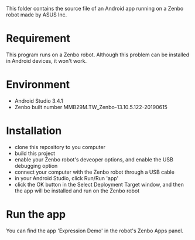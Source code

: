 This folder contains the source file of an Android app running on a Zenbo robot made by ASUS Inc.

# Requirement #
This program runs on a Zenbo robot. Although this problem can be installed in Android devices, it won't work. 

# Environment #
- Android Studio 3.4.1
- Zenbo built number MMB29M.TW_Zenbo-13.10.5.122-20190615

# Installation #
- clone this repository to you computer
- build this project
- enable your Zenbo robot's deveoper options, and enable the USB debugging option
- connect your computer with the Zenbo robot through a USB cable
- in your Android Studio, click Run/Run 'app'
- click the OK button in the Select Deployment Target window, and then the app will be installed and run on the Zenbo robot

# Run the app #
You can find the app 'Expression Demo' in the robot's Zenbo Apps panel.
